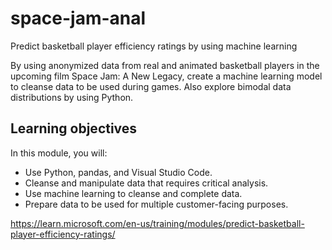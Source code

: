 # space-jam-anal
Predict basketball player efficiency ratings by using machine learning

By using anonymized data from real and animated basketball players in the upcoming film Space Jam: A New Legacy, create a machine learning model to cleanse data to be used during games. Also explore bimodal data distributions by using Python.

## Learning objectives
In this module, you will:
- Use Python, pandas, and Visual Studio Code.
- Cleanse and manipulate data that requires critical analysis.
- Use machine learning to cleanse and complete data.
- Prepare data to be used for multiple customer-facing purposes.

https://learn.microsoft.com/en-us/training/modules/predict-basketball-player-efficiency-ratings/

